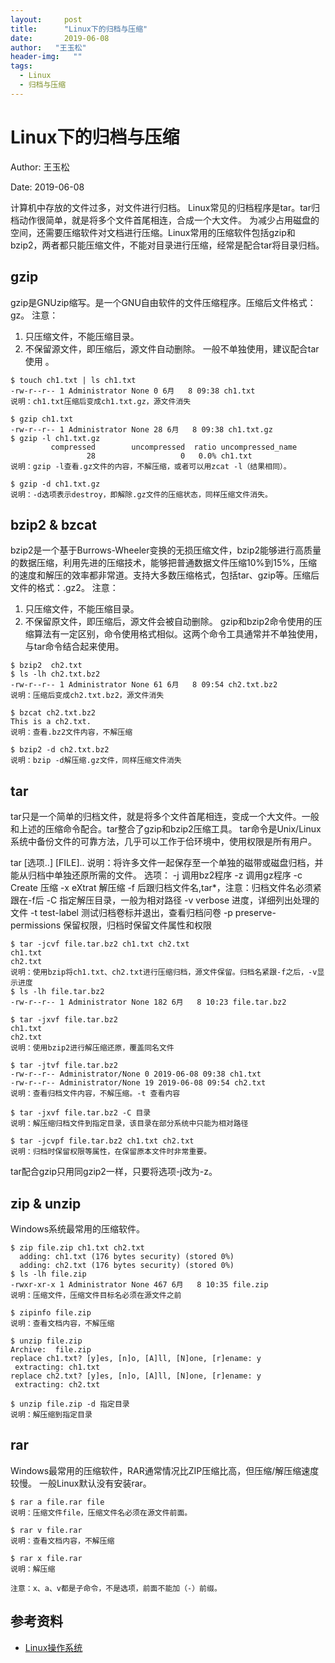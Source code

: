 ```yaml
---
layout:		post
title:		"Linux下的归档与压缩"
date:	  	2019-06-08
author:	  "王玉松"
header-img:   ""
tags:
  - Linux
  - 归档与压缩
---
```


# Linux下的归档与压缩

Author:	王玉松

Date:	2019-06-08

计算机中存放的文件过多，对文件进行归档。
Linux常见的归档程序是tar。tar归档动作很简单，就是将多个文件首尾相连，合成一个大文件。
为减少占用磁盘的空间，还需要压缩软件对文档进行压缩。Linux常用的压缩软件包括gzip和bzip2，两者都只能压缩文件，不能对目录进行压缩，经常是配合tar将目录归档。

## gzip
gzip是GNUzip缩写。是一个GNU自由软件的文件压缩程序。压缩后文件格式：gz。
注意：

1. 只压缩文件，不能压缩目录。
2. 不保留源文件，即压缩后，源文件自动删除。
一般不单独使用，建议配合tar使用 。

```shell 
$ touch ch1.txt | ls ch1.txt
-rw-r--r-- 1 Administrator None 0 6月   8 09:38 ch1.txt
说明：ch1.txt压缩后变成ch1.txt.gz，源文件消失

$ gzip ch1.txt
-rw-r--r-- 1 Administrator None 28 6月   8 09:38 ch1.txt.gz
$ gzip -l ch1.txt.gz
         compressed        uncompressed  ratio uncompressed_name
                 28                   0   0.0% ch1.txt
说明：gzip -l查看.gz文件的内容，不解压缩，或者可以用zcat -l（结果相同）。

$ gzip -d ch1.txt.gz
说明：-d选项表示destroy，即解除.gz文件的压缩状态，同样压缩文件消失。
```

## bzip2 & bzcat

bzip2是一个基于Burrows-Wheeler变换的无损压缩文件，bzip2能够进行高质量的数据压缩，利用先进的压缩技术，能够把普通数据文件压缩10%到15%，压缩的速度和解压的效率都非常道。支持大多数压缩格式，包括tar、gzip等。压缩后文件的格式：.gz2。
注意：
1. 只压缩文件，不能压缩目录。
2. 不保留原文件，即压缩后，源文件会被自动删除。
gzip和bzip2命令使用的压缩算法有一定区别，命令使用格式相似。这两个命令工具通常并不单独使用，与tar命令结合起来使用。

```shell
$ bzip2  ch2.txt
$ ls -lh ch2.txt.bz2
-rw-r--r-- 1 Administrator None 61 6月   8 09:54 ch2.txt.bz2
说明：压缩后变成ch2.txt.bz2，源文件消失

$ bzcat ch2.txt.bz2
This is a ch2.txt.
说明：查看.bz2文件内容，不解压缩

$ bzip2 -d ch2.txt.bz2
说明：bzip -d解压缩.gz文件，同样压缩文件消失
```

## tar
tar只是一个简单的归档文件，就是将多个文件首尾相连，变成一个大文件。一般和上述的压缩命令配合。tar整合了gzip和bzip2压缩工具。
tar命令是Unix/Linux系统中备份文件的可靠方法，几乎可以工作于佮环境中，使用权限是所有用户。


tar [选项..] [FILE]..
说明：将许多文件一起保存至一个单独的磁带或磁盘归档，并能从归档中单独还原所需的文件。
选项：
	-j	调用bz2程序
	-z	调用gz程序
	-c	Create 压缩
	-x	eXtrat 解压缩
	-f	后跟归档文件名,tar*，注意：归档文件名必须紧跟在-f后
	-C	指定解压目录，一般为相对路径
	-v	verbose 进度，详细列出处理的文件
	-t	test-label 测试归档卷标并退出，查看归档问卷
	-p	preserve-permissions 保留权限，归档时保留文件属性和权限

```shell
$ tar -jcvf file.tar.bz2 ch1.txt ch2.txt
ch1.txt
ch2.txt
说明：使用bzip将ch1.txt、ch2.txt进行压缩归档，源文件保留。归档名紧跟-f之后，-v显示进度
$ ls -lh file.tar.bz2
-rw-r--r-- 1 Administrator None 182 6月   8 10:23 file.tar.bz2

$ tar -jxvf file.tar.bz2
ch1.txt
ch2.txt
说明：使用bzip2进行解压缩还原，覆盖同名文件

$ tar -jtvf file.tar.bz2
-rw-r--r-- Administrator/None 0 2019-06-08 09:38 ch1.txt
-rw-r--r-- Administrator/None 19 2019-06-08 09:54 ch2.txt
说明：查看归档文件内容，不解压缩。-t 查看内容

$ tar -jxvf file.tar.bz2 -C 目录
说明：解压缩归档文件到指定目录，该目录在部分系统中只能为相对路径

$ tar -jcvpf file.tar.bz2 ch1.txt ch2.txt
说明：归档时保留权限等属性，在保留原本文件时非常重要。
```
tar配合gzip只用同gzip2一样，只要将选项-j改为-z。

## zip & unzip
Windows系统最常用的压缩软件。

```shell
$ zip file.zip ch1.txt ch2.txt
  adding: ch1.txt (176 bytes security) (stored 0%)
  adding: ch2.txt (176 bytes security) (stored 0%)
$ ls -lh file.zip
-rwxr-xr-x 1 Administrator None 467 6月   8 10:35 file.zip
说明：压缩文件，压缩文件目标名必须在源文件之前

$ zipinfo file.zip
说明：查看文档内容，不解压缩

$ unzip file.zip
Archive:  file.zip
replace ch1.txt? [y]es, [n]o, [A]ll, [N]one, [r]ename: y
 extracting: ch1.txt
replace ch2.txt? [y]es, [n]o, [A]ll, [N]one, [r]ename: y
 extracting: ch2.txt

$ unzip file.zip -d 指定目录
说明：解压缩到指定目录
```

## rar
Windows最常用的压缩软件，RAR通常情况比ZIP压缩比高，但压缩/解压缩速度较慢。
一般Linux默认没有安装rar。

```shell
$ rar a file.rar file
说明：压缩文件file，压缩文件名必须在源文件前面。

$ rar v file.rar
说明：查看文档内容，不解压缩

$ rar x file.rar
说明：解压缩

注意：x、a、v都是子命令，不是选项，前面不能加（-）前缀。
```

## 参考资料
- [Linux操作系统]()
